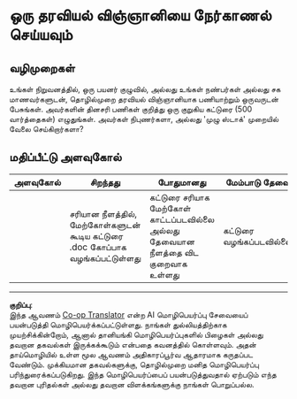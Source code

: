 <!--
CO_OP_TRANSLATOR_METADATA:
{
  "original_hash": "70d65aeddc06170bc1aed5b27805f930",
  "translation_date": "2025-10-11T11:29:59+00:00",
  "source_file": "1-Introduction/4-techniques-of-ML/assignment.md",
  "language_code": "ta"
}
-->
# ஒரு தரவியல் விஞ்ஞானியை நேர்காணல் செய்யவும்

## வழிமுறைகள்

உங்கள் நிறுவனத்தில், ஒரு பயனர் குழுவில், அல்லது உங்கள் நண்பர்கள் அல்லது சக மாணவர்களுடன், தொழில்முறை தரவியல் விஞ்ஞானியாக பணியாற்றும் ஒருவருடன் பேசுங்கள். அவர்களின் தினசரி பணிகள் குறித்து ஒரு குறுகிய கட்டுரை (500 வார்த்தைகள்) எழுதுங்கள். அவர்கள் நிபுணர்களா, அல்லது 'முழு ஸ்டாக்' முறையில் வேலை செய்கிறார்களா?

## மதிப்பீட்டு அளவுகோல்

| அளவுகோல் | சிறந்தது                                                                                  | போதுமானது                                                      | மேம்பாடு தேவை         |
| -------- | ----------------------------------------------------------------------------------------- | -------------------------------------------------------------- | --------------------- |
|          | சரியான நீளத்தில், மேற்கோள்களுடன் கூடிய கட்டுரை .doc கோப்பாக வழங்கப்பட்டுள்ளது            | கட்டுரை சரியாக மேற்கோள் காட்டப்படவில்லை அல்லது தேவையான நீளத்தை விட குறைவாக உள்ளது | கட்டுரை வழங்கப்படவில்லை |

---

**குறிப்பு**:  
இந்த ஆவணம் [Co-op Translator](https://github.com/Azure/co-op-translator) என்ற AI மொழிபெயர்ப்பு சேவையைப் பயன்படுத்தி மொழிபெயர்க்கப்பட்டுள்ளது. நாங்கள் துல்லியத்திற்காக முயற்சிக்கின்றோம், ஆனால் தானியங்கி மொழிபெயர்ப்புகளில் பிழைகள் அல்லது தவறான தகவல்கள் இருக்கக்கூடும் என்பதை கவனத்தில் கொள்ளவும். அதன் தாய்மொழியில் உள்ள மூல ஆவணம் அதிகாரப்பூர்வ ஆதாரமாக கருதப்பட வேண்டும். முக்கியமான தகவல்களுக்கு, தொழில்முறை மனித மொழிபெயர்ப்பு பரிந்துரைக்கப்படுகிறது. இந்த மொழிபெயர்ப்பைப் பயன்படுத்துவதால் ஏற்படும் எந்த தவறான புரிதல்கள் அல்லது தவறான விளக்கங்களுக்கு நாங்கள் பொறுப்பல்ல.